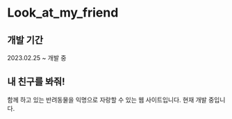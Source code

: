 # Look_at_my_friend

## 개발 기간
2023.02.25 ~ 개발 중

## 내 친구를 봐줘!
함께 하고 있는 반려동물을 익명으로 자랑할 수 있는 웹 사이트입니다. 현재 개발 중입니다.
